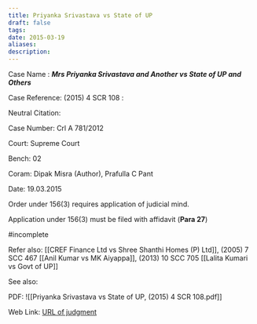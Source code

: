 ```yaml
---
title: Priyanka Srivastava vs State of UP
draft: false
tags: 
date: 2015-03-19
aliases: 
description:
---
```

Case Name : ***Mrs Priyanka Srivastava and Another vs State of UP and Others***

Case Reference: (2015) 4 SCR 108 :  

Neutral Citation: 

Case Number: Crl A 781/2012

Court: Supreme Court

Bench: 02

Coram: Dipak Misra (Author), Prafulla C Pant

Date: 19.03.2015

Order under 156(3) requires application of judicial mind. 

Application under 156(3) must be filed with affidavit (**Para 27**)


#incomplete 

Refer also:
[[CREF Finance Ltd vs Shree Shanthi Homes (P) Ltd]], (2005) 7 SCC 467
[[Anil Kumar vs MK Aiyappa]], (2013) 10 SCC 705
[[Lalita Kumari vs Govt of UP]]

See also:

PDF:
![[Priyanka Srivastava vs State of UP, (2015) 4 SCR 108.pdf]]

Web Link: <a href="/All judgments/Priyanka Srivastava vs State of UP, (2015) 4 SCR 108.pdf" target="_blank">URL of judgment</a>
